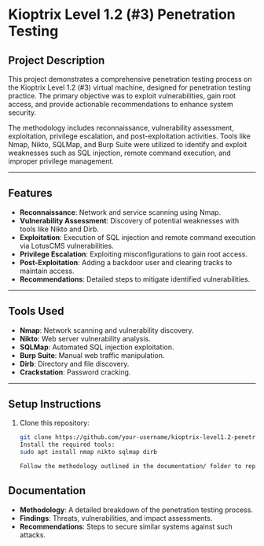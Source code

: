 # Kioptrix Level 1.2 (#3) Penetration Testing

## Project Description
This project demonstrates a comprehensive penetration testing process on the Kioptrix Level 1.2 (#3) virtual machine, designed for penetration testing practice. The primary objective was to exploit vulnerabilities, gain root access, and provide actionable recommendations to enhance system security.

The methodology includes reconnaissance, vulnerability assessment, exploitation, privilege escalation, and post-exploitation activities. Tools like Nmap, Nikto, SQLMap, and Burp Suite were utilized to identify and exploit weaknesses such as SQL injection, remote command execution, and improper privilege management.

---

## Features
- **Reconnaissance**: Network and service scanning using Nmap.
- **Vulnerability Assessment**: Discovery of potential weaknesses with tools like Nikto and Dirb.
- **Exploitation**: Execution of SQL injection and remote command execution via LotusCMS vulnerabilities.
- **Privilege Escalation**: Exploiting misconfigurations to gain root access.
- **Post-Exploitation**: Adding a backdoor user and clearing tracks to maintain access.
- **Recommendations**: Detailed steps to mitigate identified vulnerabilities.

---

## Tools Used
- **Nmap**: Network scanning and vulnerability discovery.
- **Nikto**: Web server vulnerability analysis.
- **SQLMap**: Automated SQL injection exploitation.
- **Burp Suite**: Manual web traffic manipulation.
- **Dirb**: Directory and file discovery.
- **Crackstation**: Password cracking.

---

## Setup Instructions

1. Clone this repository:
   ```bash
   git clone https://github.com/your-username/kioptrix-level1.2-penetration-testing.git
   Install the required tools:
   sudo apt install nmap nikto sqlmap dirb

   Follow the methodology outlined in the documentation/ folder to reproduce the results Documentation

## Documentation 
- **Methodology**: A detailed breakdown of the penetration testing process.
- **Findings**: Threats, vulnerabilities, and impact assessments.
- **Recommendations**: Steps to secure similar systems against such attacks.



